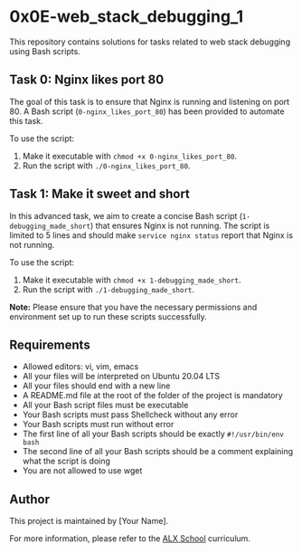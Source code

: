 # 0x0E-web_stack_debugging_1

This repository contains solutions for tasks related to web stack debugging using Bash scripts.

## Task 0: Nginx likes port 80

The goal of this task is to ensure that Nginx is running and listening on port 80. A Bash script (`0-nginx_likes_port_80`) has been provided to automate this task.

To use the script:
1. Make it executable with `chmod +x 0-nginx_likes_port_80`.
2. Run the script with `./0-nginx_likes_port_80`.

## Task 1: Make it sweet and short

In this advanced task, we aim to create a concise Bash script (`1-debugging_made_short`) that ensures Nginx is not running. The script is limited to 5 lines and should make `service nginx status` report that Nginx is not running.

To use the script:
1. Make it executable with `chmod +x 1-debugging_made_short`.
2. Run the script with `./1-debugging_made_short`.

**Note:** Please ensure that you have the necessary permissions and environment set up to run these scripts successfully.

## Requirements

- Allowed editors: vi, vim, emacs
- All your files will be interpreted on Ubuntu 20.04 LTS
- All your files should end with a new line
- A README.md file at the root of the folder of the project is mandatory
- All your Bash script files must be executable
- Your Bash scripts must pass Shellcheck without any error
- Your Bash scripts must run without error
- The first line of all your Bash scripts should be exactly `#!/usr/bin/env bash`
- The second line of all your Bash scripts should be a comment explaining what the script is doing
- You are not allowed to use wget

## Author

This project is maintained by [Your Name].

For more information, please refer to the [ALX School](https://www.alx.school/) curriculum.

